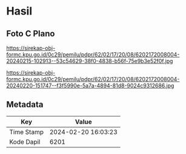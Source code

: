 # Hasil

## Foto C Plano

https://sirekap-obj-formc.kpu.go.id/0c29/pemilu/pdpr/62/02/17/20/08/6202172008004-20240215-102913--53c54629-38f0-4838-b56f-75e9b3e52f0f.jpg

https://sirekap-obj-formc.kpu.go.id/0c29/pemilu/pdpr/62/02/17/20/08/6202172008004-20240220-151747--f3f5990e-5a7a-4894-81d8-9024c9312686.jpg


## Metadata

| Key        | Value               |
| ---------- | ------------------- |
| Time Stamp | 2024-02-20 16:03:23 |
| Kode Dapil | 6201                |




